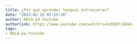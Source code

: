 ```yaml
---
title: ¿Por qué aprender lenguas extranjeras?
date: "2023-02-15 07:15:26"
author: NDLA på Youtube
authorlink: https://www.youtube.com/watch?v=hz05DtiGHa4
tags:
- NDLA-pa-Youtube
---
```

